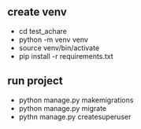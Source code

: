 ## create venv
- cd test_achare
- python -m venv venv
- source venv/bin/activate
- pip install -r requirements.txt
## run project
- python manage.py makemigrations
- python manage.py migrate
- pythn manage.py createsuperuser


